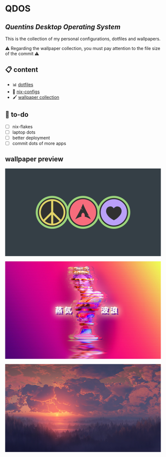 # QDOS
## *Quentins Desktop Operating System*  

This is the collection of my personal configurations, dotfiles and wallpapers.

⚠️ Regarding the wallpaper collection, you must pay attention to the file size of the commit ⚠️

## 📋 content
- 📊 [dotfiles](dotfiles)
- 🧭 [nix-configs](nix)
- 🖌️ [wallpaper collection](wallpaper)

## 📑 to-do
- [ ] nix-flakes
- [ ] laptop dots
- [ ] better deployment
- [ ] commit dots of more apps

## wallpaper preview
![Arch-Peace](wallpaper/desktop/arch-peace.png?raw=true "Arch-Peace")

![Vaporwave](wallpaper/desktop/long-lost.jpg?raw=true "Vaporwave")

![Red-Sunset](wallpaper/desktop/red-sunset.jpg?raw=true "Red-Sunset")
